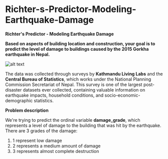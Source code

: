 # Richter-s-Predictor-Modeling-Earthquake-Damage
**Richter's Predictor - Modeling Earthquake Damage**

**Based on aspects of building location and construction, your goal is to predict the level of damage to buildings caused by the 2015 Gorkha earthquake in Nepal.**

![alt text](https://s3.amazonaws.com/drivendata-public-assets/nepal-quake-bm-2.JPG)

The data was collected through surveys by **Kathmandu Living Labs** and the **Central Bureau of Statistics**, which works under the National Planning Commission Secretariat of Nepal. This survey is one of the largest post-disaster datasets ever collected, containing valuable information on earthquake impacts, household conditions, and socio-economic-demographic statistics.

**Problem description**

We're trying to predict the ordinal variable **damage_grade**, which represents a level of damage to the building that was hit by the earthquake. There are 3 grades of the damage:
  1. 1 represent low damage
  2. 2 represents a medium amount of damage
  3. 3 represents almost complete destruction

